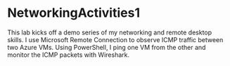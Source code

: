 # NetworkingActivities1
This lab kicks off a demo series of my networking and remote desktop skills. I use Microsoft Remote Connection to observe ICMP traffic between two Azure VMs. Using PowerShell, I ping one VM from the other and monitor the ICMP packets with Wireshark.
